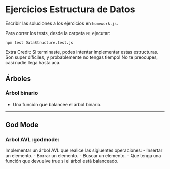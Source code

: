 # Ejercicios Estructura de Datos

Escribir las soluciones a los ejercicios en `homework.js`.

Para correr los tests, desde la carpeta `M1` ejecutar:

```
npm test DataStructure.test.js
```


Extra Credit:
Si terminaste, podes intentar implementar estas estructuras. Son super díficiles, y probablemente no tengas tiempo! No te preocupes, casi nadie llega hasta acá.

## Árboles

### Árbol binario

* Una función que balancee el árbol binario.   	

----

## God Mode

### Arbol AVL :godmode: 

Implementar un árbol AVL que realice las sigiuentes operaciones:
	- Insertar un elemento.
	- Borrar un elemento.
	- Buscar un elemento.
	- Que tenga una función que devuelve true si el árbol está balanceado.
